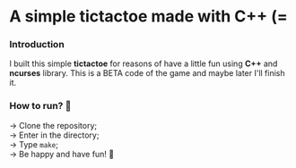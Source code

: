 # A simple tictactoe made with C++ (=

### Introduction
I built this simple **tictactoe** for reasons of have a little fun using **C++** and **ncurses** library. This is a BETA code of the game and maybe later I'll finish it.

### How to run? 🤔
→ Clone the repository;<br />
→ Enter in the directory;<br />
→ Type `make`;<br />
→ Be happy and have fun! 🙂
